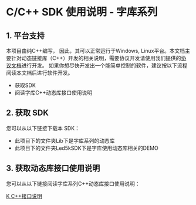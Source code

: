 # C/C++ SDK 使用说明 - 字库系列

## 1. 平台支持

本项目由纯C++编写， 因此，其可以正常运行于Windows, Linux平台。本文档主要针对动态链接库（C++）开发的相关说明，需要协议开发请使用我们提供的[协议文档](http://judy2gong.gitee.io/docblog/zh/k/potocol/)进行开发。
如果你想尽快开发出一个能简单控制的软件，建议按以下流程阅读本文档后进行软件开发。



- 获取SDK
- 阅读字库C++动态库接口使用说明

## 2. 获取 SDK

您可以从以下链接下载本 SDK：

- 此项目下的文件夹Lib下是字库系列的动态库
- 此项目下的文件夹Led5kSDK下是字库使用动态库相关的DEMO

## 3. 获取动态库接口使用说明

您可以从以下链接阅读字库系列C++动态库接口使用说明：

[K C++接口说明](http://onbondocs.gitee.io/k.cpp.docs)